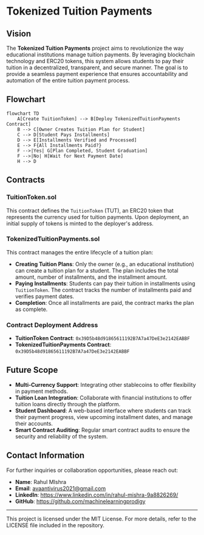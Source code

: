 # Tokenized Tuition Payments

## Vision
The **Tokenized Tuition Payments** project aims to revolutionize the way educational institutions manage tuition payments. By leveraging blockchain technology and ERC20 tokens, this system allows students to pay their tuition in a decentralized, transparent, and secure manner. The goal is to provide a seamless payment experience that ensures accountability and automation of the entire tuition payment process.

## Flowchart
```mermaid
flowchart TD
    A[Create TuitionToken] --> B[Deploy TokenizedTuitionPayments Contract]
    B --> C[Owner Creates Tuition Plan for Student]
    C --> D[Student Pays Installments]
    D --> E[Installments Verified and Processed]
    E --> F{All Installments Paid?}
    F -->|Yes| G[Plan Completed, Student Graduation]
    F -->|No| H[Wait for Next Payment Date]
    H --> D
```

## Contracts

### TuitionToken.sol
This contract defines the `TuitionToken` (TUT), an ERC20 token that represents the currency used for tuition payments. Upon deployment, an initial supply of tokens is minted to the deployer's address.

### TokenizedTuitionPayments.sol
This contract manages the entire lifecycle of a tuition plan:
- **Creating Tuition Plans**: Only the owner (e.g., an educational institution) can create a tuition plan for a student. The plan includes the total amount, number of installments, and the installment amount.
- **Paying Installments**: Students can pay their tuition in installments using `TuitionToken`. The contract tracks the number of installments paid and verifies payment dates.
- **Completion**: Once all installments are paid, the contract marks the plan as complete.

### Contract Deployment Address
- **TuitionToken Contract**: `0x39D5b48d91865611192B7A7a47DeE3e2142EABBF`
- **TokenizedTuitionPayments Contract**: `0x39D5b48d91865611192B7A7a47DeE3e2142EABBF`

## Future Scope
- **Multi-Currency Support**: Integrating other stablecoins to offer flexibility in payment methods.
- **Tuition Loan Integration**: Collaborate with financial institutions to offer tuition loans directly through the platform.
- **Student Dashboard**: A web-based interface where students can track their payment progress, view upcoming installment dates, and manage their accounts.
- **Smart Contract Auditing**: Regular smart contract audits to ensure the security and reliability of the system.

## Contact Information
For further inquiries or collaboration opportunities, please reach out:
- **Name**: Rahul MIshra
- **Email**: avaantivirus2021@gmail.com
- **LinkedIn**: https://www.linkedin.com/in/rahul-mishra-9a8826269/
- **GitHub**: https://github.com/machinelearningprodigy

---

This project is licensed under the MIT License. For more details, refer to the LICENSE file included in the repository.